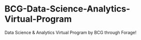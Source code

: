 # BCG-Data-Science-Analytics-Virtual-Program
Data Science &amp; Analytics Virtual Program by BCG through Forage!
